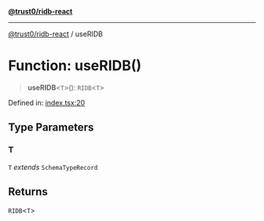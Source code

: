 [**@trust0/ridb-react**](../README.md)

***

[@trust0/ridb-react](../README.md) / useRIDB

# Function: useRIDB()

> **useRIDB**\<`T`\>(): `RIDB`\<`T`\>

Defined in: [index.tsx:20](https://github.com/trust0-project/RIDB/blob/163d1e5fc626b783099aad86dfefb515a5ab15fb/packages/ridb-react/src/index.tsx#L20)

## Type Parameters

### T

`T` *extends* `SchemaTypeRecord`

## Returns

`RIDB`\<`T`\>
